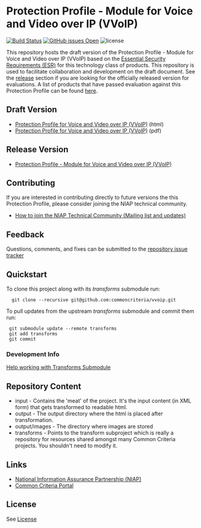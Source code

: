 
Protection Profile - Module for Voice and Video over IP (VVoIP)
===============

[![Build Status](https://travis-ci.com/commoncriteria/vvoip.svg?branch=master)](https://travis-ci.com/commoncriteria/vvoip)
[![GitHub issues Open](https://img.shields.io/github/issues/commoncriteria/vvoip.svg?maxAge=2592000)](https://github.com/commoncriteria/vvoip/issues) 
![license](https://img.shields.io/badge/license-Unlicensed-blue.svg)

This repository hosts the draft version of the Protection Profile - Module for Voice and Video over IP (VVoIP) based on the 
[Essential Security Requirements (ESR)](https://commoncriteria.github.io/pp/vvoip/vvoip-esr.html) for this technology class of 
products. This repository is used to facilitate collaboration and development on the draft document. 
See the [release](#Release-Version) section if you are looking for the officially released version for evaluations. 
A list of products that have passed evaluation against this Protection Profile can be found [here](QQQQ).

## Draft Version

* [Protection Profile for Voice and Video over IP (VVoIP)](https://commoncriteria.github.io/pp/vvoip/vvoip-release.html) (html)
* [Protection Profile for Voice and Video over IP (VVoIP)](https://commoncriteria.github.io/pp/vvoip/vvoip-release.pdf) (pdf)

## Release Version
* [Protection Profile - Module for Voice and Video over IP (VVoIP)](vvoip)

## Contributing

If you are interested in contributing directly to future versions the this Protection Profile, please consider joining the NIAP technical community.
* [How to join the NIAP Technical Community (Mailing list and updates)](https://www.niap-ccevs.org/NIAP_Evolution/tech_communities.cfm)

## Feedback

Questions, comments, and fixes can be submitted to the [repository issue tracker](https://github.com/commoncriteria/vvoip/issues)

## Quickstart
To clone this project along with its _transforms_ submodule run:

````
  git clone --recursive git@github.com:commoncriteria/vvoip.git
````
To pull updates from the upstream _transforms_ submodule and commit them run:
````
 git submodule update --remote transforms
 git add transforms
 git commit
````

### Development Info
[Help working with Transforms Submodule](https://github.com/commoncriteria/transforms/wiki/Working-with-Transforms-as-a-Submodule)

## Repository Content
* input - Contains the 'meat' of the project. It's the input content (in XML form) that gets transformed to readable html.
* output - The output directory where the html is placed after transformation.
* output/images - The directory where images are stored
* transforms - Points to the transform subproject which is really a repository for resources shared amongst many Common Criteria projects. You shouldn't need to modify it.

## Links 
* [National Information Assurance Partnership (NIAP)](https://www.niap-ccevs.org/)
* [Common Criteria Portal](https://www.commoncriteriaportal.org/)

## License
See [License](./LICENSE)
